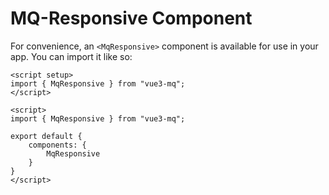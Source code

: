 # MQ-Responsive Component

For convenience, an `<MqResponsive>` component is available for use in your app. You can import it like so:

<CodeGroup>
  <CodeGroupItem title="Composition API">
  
```vue
<script setup>
import { MqResponsive } from "vue3-mq";
</script>
```

  </CodeGroupItem>


  <CodeGroupItem title="Options API" active>

```vue
<script>
import { MqResponsive } from "vue3-mq";

export default {
    components: {
        MqResponsive
    }
}
</script>
```

  </CodeGroupItem>
</CodeGroup>
